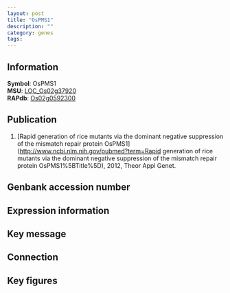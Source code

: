 ```yaml
---
layout: post
title: "OsPMS1"
description: ""
category: genes
tags: 
---
```


## Information
__Symbol__: OsPMS1  
__MSU__: [LOC_Os02g37920](http://rice.plantbiology.msu.edu/cgi-bin/ORF_infopage.cgi?orf=LOC_Os02g37920)  
__RAPdb__: [Os02g0592300](http://rapdb.dna.affrc.go.jp/viewer/gbrowse_details/irgsp1?name=Os02g0592300)  

## Publication
1. [Rapid generation of rice mutants via the dominant negative suppression of the mismatch repair protein OsPMS1](http://www.ncbi.nlm.nih.gov/pubmed?term=Rapid generation of rice mutants via the dominant negative suppression of the mismatch repair protein OsPMS1%5BTitle%5D), 2012, Theor Appl Genet.

## Genbank accession number

## Expression information

## Key message

## Connection

## Key figures


